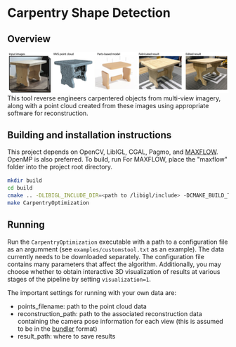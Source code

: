 # Carpentry Shape Detection
## Overview
![](teaser3_sm.jpg)
This tool reverse engineers carpentered objects from multi-view imagery, along with a point cloud created from these images using appropriate software for reconstruction.

## Building and installation instructions
This project depends on OpenCV, LibIGL, CGAL, Pagmo, and [MAXFLOW](http://pub.ist.ac.at/~vnk/software.html). OpenMP is also preferred. To build, run
For MAXFLOW, place the "maxflow" folder into the project root directory.
```sh
mkdir build
cd build
cmake .. -DLIBIGL_INCLUDE_DIR=<path to /libigl/include> -DCMAKE_BUILD_TYPE=Release
make CarpentryOptimization
```

## Running
Run the `CarpentryOptimization` executable with a path to a configuration file as an argumment (see `examples/customstool.txt` as an example). The data currently needs to be downloaded separately.
The configuration file contains many parameters that affect the algorithm. Additionally, you may choose whether to obtain interactive 3D visualization of results at various stages of the pipeline by setting `visualization=1`.

The important settings for running with your own data are:
- points_filename: path to the point cloud data
- reconstruction_path: path to the associated reconstruction data containing the camera pose information for each view (this is assumed to be in the [bundler](https://www.cs.cornell.edu/~snavely/bundler/bundler-v0.4-manual.html) format)
- result_path: where to save results